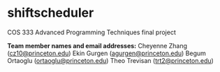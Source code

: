 # shiftscheduler
COS 333 Advanced Programming Techniques final project

**Team member names and email addresses:**
Cheyenne Zhang (cz10@princeton.edu)
Ekin Gurgen (agurgen@princeton.edu)
Begum Ortaoglu (ortaoglu@princeton.edu)
Theo Trevisan (trt2@princeton.edu)
